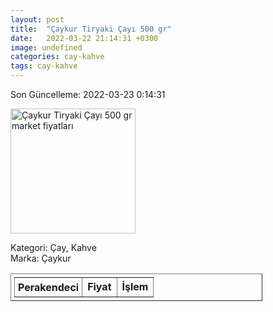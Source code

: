 ```yaml
---
layout: post
title:  "Çaykur Tiryaki Çayı 500 gr"
date:   2022-03-22 21:14:31 +0300
image: undefined
categories: cay-kahve
tags: cay-kahve
---
```


Son Güncelleme: 2022-03-23 0:14:31

<img src="undefined" width="200" alt="Çaykur Tiryaki Çayı 500 gr market fiyatları" />

Kategori: Çay, Kahve
<br />
Marka: Çaykur

<table border="1" style="padding: 5px;width:80%;">
  <tr>
    <td style="padding: 5px;"><strong>Perakendeci</strong></td>
    <td><strong>Fiyat</strong></td>
    <td><strong>İşlem</strong></td>
  </tr>
  
</table>
